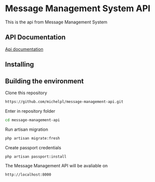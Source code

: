 # Message Management System API
This is the api from Message Management System

## API Documentation
[Api documentation](https://documenter.getpostman.com/view/1954140/SWTK2suW)

## Installing

## Building the environment

Clone this repository

```bash
https://github.com/michelpl/message-management-api.git
```

Enter in repository folder

```bash
cd message-management-api
```

Run artisan migration
```bash
php artisan migrate:fresh
```

Create passport credentials
```bash
php artisan passport:install
```

The Message Management API will be avaliable on
```bash
http://localhost:8000
```
